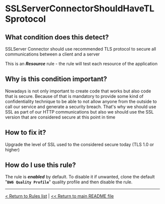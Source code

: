 # SSLServerConnectorShouldHaveTLSprotocol

## What condition does this detect?

SSLServer Connector should use recommended TLS protocol to secure all communications between a client and a server

This is an ***Resource*** rule - the rule will test each resource of the application

## Why is this condition important?

Nowadays is not only important to create code that works but also code that is secure. Because of that is mandatory to provide some kind of confidentiality technique to be able to not allow anyone from the outside to call our service and generate a security breach. That's why we should use SSL as part of our HTTP communications but also we should use the SSL version that are considered secure at this point in time

## How to fix it?

Upgrade the level of SSL used to the considered secure today (TLS 1.0 or higher)

## How do I use this rule?

The rule is **_enabled_** by default. To disable it if unwanted, clone the default "**`BW6 Quality Profile`**" quality profile and then disable the rule.

---
[< Return to Rules list](./RULES.md) |  [<< Return to main README file](../../../README.md)
